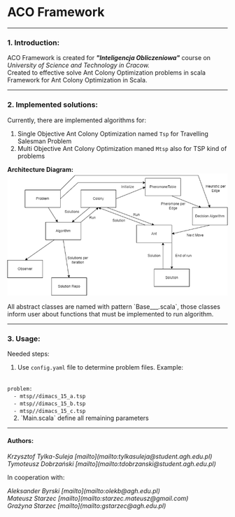 # ACO Framework

---

### 1. Introduction:


ACO Framework is created for <b><i>"Inteligencja Obliczeniowa"</i></b> course on 
<i>University of Science and Technology in Cracow.</i>  
Created to effective solve Ant Colony Optimization problems in scala
Framework for Ant Colony Optimization in Scala.

---

### 2. Implemented solutions:

Currently, there are implemented algorithms for:
1. Single Objective Ant Colony Optimization named `Tsp` for Travelling Salesman Problem
2. Multi Objective Ant Colony Optimization maned `Mtsp` also for TSP kind of problems

<b> Architecture Diagram: </b><br>
![Architecture Diagram](/architecture.png)

<p>All abstract classes are named with pattern `Base___.scala`, those classes inform user
about functions that must be implemented to run algorithm.</p>

---

### 3. Usage:

Needed steps:
1. Use `config.yaml` file to determine problem files. Example:  
<code>
problem:
  - mtsp//dimacs_15_a.tsp  
  - mtsp//dimacs_15_b.tsp  
  - mtsp//dimacs_15_c.tsp  
  </code>  
2. `Main.scala` define all remaining parameters



---

#### Authors:
<p><i>Krzysztof Tylka-Suleja [mailto](mailto:tylkasuleja@student.agh.edu.pl)<br>
Tymoteusz Dobrzański [mailto](mailto:tdobrzanski@student.agh.edu.pl)<br></i></p>

In cooperation with:<br>
<p><i>Aleksander Byrski [mailto](mailto:olekb@agh.edu.pl)<br>
Mateusz Starzec [mailto](mailto:starzec.mateusz@gmail.com)<br>
Grażyna Starzec [mailto](mailto:gstarzec@agh.edu.pl)<br></i></p>